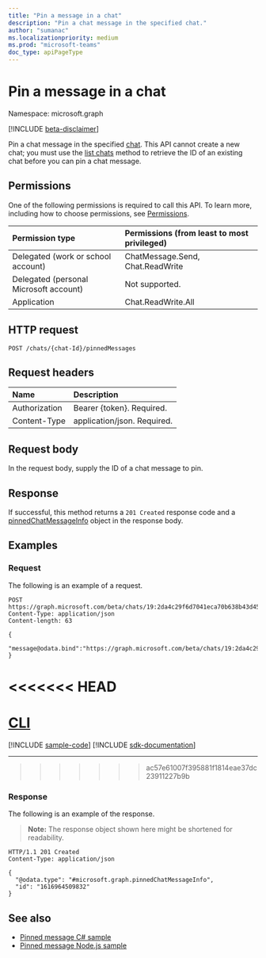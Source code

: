 ```yaml
---
title: "Pin a message in a chat"
description: "Pin a chat message in the specified chat."
author: "sumanac"
ms.localizationpriority: medium
ms.prod: "microsoft-teams"
doc_type: apiPageType
---
```


# Pin a message in a chat
Namespace: microsoft.graph

[!INCLUDE [beta-disclaimer](../../includes/beta-disclaimer.md)]

Pin a chat message in the specified [chat](../resources/chat.md). This API cannot create a new chat; you must use the [list chats](chat-list.md) method to retrieve the ID of an existing chat before you can pin a chat message.

## Permissions
One of the following permissions is required to call this API. To learn more, including how to choose permissions, see [Permissions](/graph/permissions-reference).

|Permission type|Permissions (from least to most privileged)|
|:---|:---|
| Delegated (work or school account)     | ChatMessage.Send, Chat.ReadWrite |
| Delegated (personal Microsoft account) | Not supported. |
| Application                            | Chat.ReadWrite.All |

## HTTP request

<!-- {
  "blockType": "ignored"
}
-->
``` http
POST /chats/{chat-Id}/pinnedMessages
```

## Request headers
|Name|Description|
|:---|:---|
|Authorization|Bearer {token}. Required.|
|Content-Type|application/json. Required.|

## Request body
In the request body, supply the ID of a chat message to pin.

## Response

If successful, this method returns a `201 Created` response code and a [pinnedChatMessageInfo](../resources/pinnedchatmessageinfo.md) object in the response body.

## Examples

### Request
The following is an example of a request.

<!-- {
  "blockType": "request",
  "name": "create_pinnedchatmessageinfo_from_",
  "sampleKeys": ["19:2da4c29f6d7041eca70b638b43d45437@thread.v2"]
}
-->
``` http
POST https://graph.microsoft.com/beta/chats/19:2da4c29f6d7041eca70b638b43d45437@thread.v2/pinnedMessages
Content-Type: application/json
Content-length: 63

{
   "message@odata.bind":"https://graph.microsoft.com/beta/chats/19:2da4c29f6d7041eca70b638b43d45437@thread.v2/messages/1616964509832"
}
```

<<<<<<< HEAD
=======
# [CLI](#tab/cli)
[!INCLUDE [sample-code](../includes/snippets/cli/create-pinnedchatmessageinfo-from--cli-snippets.md)]
[!INCLUDE [sdk-documentation](../includes/snippets/snippets-sdk-documentation-link.md)]

---

>>>>>>> ac57e61007f395881f1814eae37dc23911227b9b
### Response
The following is an example of the response.
>**Note:** The response object shown here might be shortened for readability.
<!-- {
  "blockType": "response",
  "truncated": true,
  "@odata.type": "microsoft.graph.pinnedChatMessageInfo"
}
-->
``` http
HTTP/1.1 201 Created
Content-Type: application/json

{
  "@odata.type": "#microsoft.graph.pinnedChatMessageInfo",
  "id": "1616964509832"
}
```

## See also

- [Pinned message C# sample](https://github.com/OfficeDev/Microsoft-Teams-Samples/blob/main/samples/graph-pinned-messages/csharp)
- [Pinned message Node.js sample](https://github.com/OfficeDev/Microsoft-Teams-Samples/blob/main/samples/graph-pinned-messages/nodejs)
